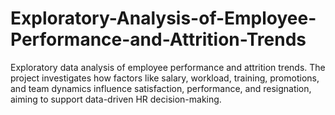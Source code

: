 # Exploratory-Analysis-of-Employee-Performance-and-Attrition-Trends
Exploratory data analysis of employee performance and attrition trends. The project investigates how factors like salary, workload, training, promotions, and team dynamics influence satisfaction, performance, and resignation, aiming to support data-driven HR decision-making.
